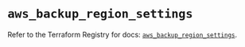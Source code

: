 # `aws_backup_region_settings`

Refer to the Terraform Registry for docs: [`aws_backup_region_settings`](https://registry.terraform.io/providers/hashicorp/aws/5.69.0/docs/resources/backup_region_settings).
